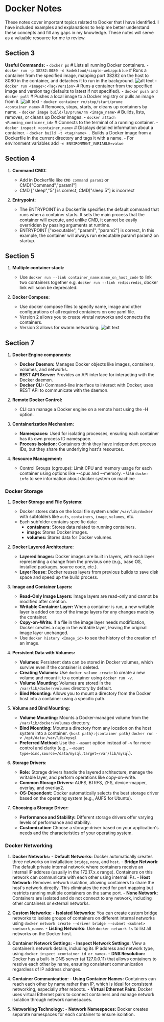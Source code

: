 # Docker Notes

These notes cover important topics related to Docker that I have identified. I have included examples and explanations to help me better understand these concepts and fill any gaps in my knowledge. These notes will serve as a valuable resource for me to review.

## Section 3

   **Useful Commands:**
      - `docker ps` # Lists all running Docker containers.
      - `docker run -p 38282:8080 -d kodekloud/simple-webapp:blue` # Runs a container from the specified image, mapping port 38282 on the host to 8080 in the container, and detaches it to run in the background.
      ![alt text](img/image.png)
      - `docker run <Image>:<Tag/Version>` # Runs a container from the specified image and version tag (defaults to latest if not specified).
      - `docker push and docker pull` # Pushes a local image to a Docker registry or pulls an image from it.
      ![alt text](image-1.png)
      - `docker container rm/stop/start/prune <container_name>` # Removes, stops, starts, or cleans up containers by name.
      - `docker image build/ls/prune/rm <image_name>` # Builds, lists, removes, or cleans up Docker images.
      - `docker attach <Running_container_id>` # Connects to the terminal of a running container.
      - `docker inspect <container_name>` # Displays detailed information about a container.
      - `docker build -t <tag/name> .` Builds a Docker image from a Dockerfile in the current directory and tags it with a name.
      - For environment variables add `-e ENVIRONMENT_VARIABLE=value`

## Section 4

1. **Command CMD:**
   - Add in Dockerfile like `CMD command param1` or CMD["Command","param1"]
   - CMD ["sleep","5"] is correct, CMD["sleep 5"] is incorrect

2. **Entrypoint:**
   - The ENTRYPOINT in a Dockerfile specifies the default command that runs when a container starts. It sets the main process that the container will execute, and unlike CMD, it cannot be easily overridden by passing arguments at runtime.
   - ENTRYPOINT ["executable", "param1", "param2"] is correct, In this example, the container will always run executable param1 param2 on startup.

## Section 5

   1. **Multiple container stack:**
      - Use `docker run --link container_name:name_on_host_code` to link two containers together e.g. `docker run --link redis:redis`, docker link will soon be deprecated.

   2. **Docker Compose:**
      - Use docker compose files to specify name, image and other configurations of all required containers on one yaml file.
      - Version 2 allows you to create virutal networks and connects the containers.
      - Version 3 allows for swarm networking.
      ![alt text](image-2.png)

## Section 7

   1. **Docker Engine components:**
      - **Docker Daemon:** Manages Docker objects like images, containers, volumes, and networks.
      - **REST API Server:** Provides an API interface for interacting with the Docker daemon.
      - **Docker CLI:** Command-line interface to interact with Docker; uses REST API to communicate with the daemon.
  
   2. **Remote Docker Control:**
      - CLI can manage a Docker engine on a remote host using the -H option.

   3. **Containerization Mechanism:**
      - **Namespaces:** Used for isolating processes, ensuring each container has its own process ID namespace.
      - **Process Isolation:** Containers think they have independent process IDs, but they share the underlying host's resources.

   4. **Resource Management:**
      - Control Groups (cgroups): Limit CPU and memory usage for each container using options like --cpus and --memory.
     - Use `docker info` to see information about docker system on machine 

### Docker Storage

   1. **Docker Storage and File Systems:**
      - Docker stores data on the local file system under `/var/lib/docker` with subfolders like `aufs`, `containers`, `image`, `volumes`, etc.
      - Each subfolder contains specific data:
        - **containers:** Stores data related to running containers.
        - **image:** Stores Docker images.
        - **volumes:** Stores data for Docker volumes.

   2. **Docker Layered Architecture:**
      - **Layered Images:** Docker images are built in layers, with each layer representing a change from the previous one (e.g., base OS, installed packages, source code, etc.).
      - **Layer Reuse:** Docker reuses layers from previous builds to save disk space and speed up the build process.

   3. **Image and Container Layers:**
      - **Read-Only Image Layers:** Image layers are read-only and cannot be modified after creation.
      - **Writable Container Layer:** When a container is run, a new writable layer is added on top of the image layers for any changes made by the container.
      - **Copy-on-Write:** If a file in the image layer needs modification, Docker creates a copy in the writable layer, leaving the original image layer unchanged.
      - Use `docker history <Image_id>` to see the history of the creation of an image.

   4. **Persistent Data with Volumes:**
      - **Volumes:** Persistent data can be stored in Docker volumes, which survive even if the container is deleted.
      - **Creating Volumes:** Use `docker volume create` to create a new volume and mount it to a container using `docker run -v`.
      - **Volume Mounting:** Volumes are stored in the `/var/lib/docker/volumes` directory by default.
      - **Bind Mounting:** Allows you to mount a directory from the Docker host into a container using a specific path.

   5. **Volume and Bind Mounting:**
      - **Volume Mounting:** Mounts a Docker-managed volume from the `/var/lib/docker/volumes` directory.
      - **Bind Mounting:** Mounts a directory from any location on the host system into a container. `{host path}:{container path}`
      `docker run -v /opt/data:/var/lib/mysql` 
      - **Preferred Method:** Use the `--mount` option instead of `-v` for more control and clarity (e.g., `--mount type=bind,source=/data/mysql,target=/var/lib/mysql`).

   6. **Storage Drivers:**
      - **Role:** Storage drivers handle the layered architecture, manage the writable layer, and perform operations like copy-on-write.
      - **Common Storage Drivers:** AUFS, BTRFS, ZFS, device-mapper, overlay, and overlay2.
      - **OS-Dependent:** Docker automatically selects the best storage driver based on the operating system (e.g., AUFS for Ubuntu).

   7. **Choosing a Storage Driver:**
      - **Performance and Stability:** Different storage drivers offer varying levels of performance and stability.
      - **Customization:** Choose a storage driver based on your application's needs and the characteristics of your operating system.

### Docker Networking

   1. **Docker Networks:**
    - **Default Networks:** Docker automatically creates three networks on installation: `bridge`, `none`, and `host`.
    - **Bridge Network:** The default private internal network where containers receive an internal IP address (usually in the 172.17.x.x range). Containers on this network can communicate with each other using internal IPs.
    - **Host Network:** Removes network isolation, allowing containers to share the host's network directly. This eliminates the need for port mapping but restricts running multiple containers on the same port.
    - **None Network:** Containers are isolated and do not connect to any network, including other containers or external networks.

   2. **Custom Networks:**
    - **Isolated Networks:** You can create custom bridge networks to isolate groups of containers on different internal networks using `docker network create --driver bridge --subnet <subnet> <network_name>`.
    - **Listing Networks:** Use `docker network ls` to list all networks on the Docker host.

   3. **Container Network Settings:**
    - **Inspect Network Settings:** View a container’s network details, including its IP address and network type, using `docker inspect <container_id_or_name>`.
    - **DNS Resolution:** Docker has a built-in DNS server (at 127.0.0.11) that allows containers to resolve each other by name, ensuring consistent communication regardless of IP address changes.

   4. **Container Communication:**
    - **Using Container Names:** Containers can reach each other by name rather than IP, which is ideal for consistent networking, especially after reboots.
    - **Virtual Ethernet Pairs:** Docker uses virtual Ethernet pairs to connect containers and manage network isolation through network namespaces.

   5. **Networking Technology:**
    - **Network Namespaces:** Docker creates separate namespaces for each container to ensure isolation.